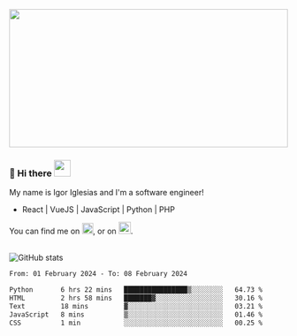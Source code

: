 <img src="https://c.tenor.com/KjVxfRrrncUAAAAd/matrix.gif" width="100%" height="250px">

### 🔭 Hi there <img src="https://raw.githubusercontent.com/MartinHeinz/MartinHeinz/master/wave.gif" width="30px">


My name is Igor Iglesias and I'm a software engineer!
<br>

<ul>
  <li> React | VueJS | JavaScript | Python | PHP </li>
</ul>
You can find me on <a href="https://twitter.com/IgorIglesias5"><img src="https://i.imgur.com/JLLlB5S.png" width="20px"></a>, or on <a href="https://www.linkedin.com/in/igor-iglesias-62478428/"><img src="https://i.imgur.com/PXyIkWx.png" width="22px"></a>.

<br>
<br>

![GitHub stats](https://github-readme-stats.vercel.app/api?username=igoiglesias&show_icons=true&count_private=true&theme=chartreuse-dark&hide_title=true)

<!--START_SECTION:waka-->

```txt
From: 01 February 2024 - To: 08 February 2024

Python       6 hrs 22 mins   ████████████████▒░░░░░░░░   64.73 %
HTML         2 hrs 58 mins   ███████▓░░░░░░░░░░░░░░░░░   30.16 %
Text         18 mins         ▓░░░░░░░░░░░░░░░░░░░░░░░░   03.21 %
JavaScript   8 mins          ▒░░░░░░░░░░░░░░░░░░░░░░░░   01.46 %
CSS          1 min           ░░░░░░░░░░░░░░░░░░░░░░░░░   00.25 %
```

<!--END_SECTION:waka-->
